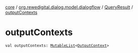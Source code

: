 [core](../../index.md) / [org.rewedigital.dialog.model.dialogflow](../index.md) / [QueryResult](index.md) / [outputContexts](./output-contexts.md)

# outputContexts

`val outputContexts: `[`MutableList`](https://kotlinlang.org/api/latest/jvm/stdlib/kotlin.collections/-mutable-list/index.html)`<`[`OutputContext`](../-output-context/index.md)`>`